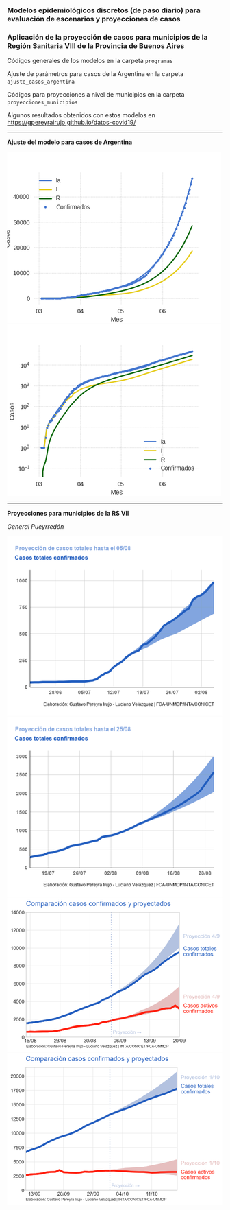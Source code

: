 ### Modelos epidemiológicos discretos (de paso diario) para evaluación de escenarios y proyecciones de casos

### Aplicación de la proyección de casos para municipios de la Región Sanitaria VIII de la Provincia de Buenos Aires

Códigos generales de los modelos en la carpeta `programas`

Ajuste de parámetros para casos de la Argentina en la carpeta `ajuste_casos_argentina`

Códigos para proyecciones a nivel de municipios en la carpeta `proyecciones_municipios`

Algunos resultados obtenidos con estos modelos en https://gpereyrairujo.github.io/datos-covid19/

---

**Ajuste del modelo para casos de Argentina**

![](ajustes_casos_argentina/graficos/ajuste_SEIR_importados_casos_argentina.png?raw=true)
![](ajustes_casos_argentina/graficos/ajuste_SEIR_importados_casos_argentina_log.png?raw=true)

---

**Proyecciones para municipios de la RS VII**

_General Pueyrredón_

![](https://raw.githubusercontent.com/gpereyrairujo/datos-covid19/main/graficos/proyeccion_05_08.png)
![](https://raw.githubusercontent.com/gpereyrairujo/datos-covid19/main/graficos/proyeccion_25_08.png)
![](https://raw.githubusercontent.com/gpereyrairujo/datos-covid19/main/graficos/resultado_proyeccion_04_09.png)
![](https://raw.githubusercontent.com/gpereyrairujo/datos-covid19/main/graficos/resultado_proyeccion_01_10.png)

